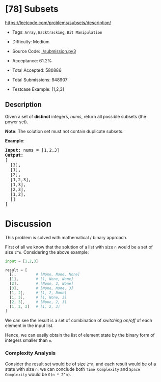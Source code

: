 # [78] Subsets

<https://leetcode.com/problems/subsets/description/>

- Tags: `Array`, `Backtracking`, `Bit Manipulation`

- Difficulty: Medium

- Source Code: [./submission.py3](./submission.py3)

- Acceptance: 61.2%

- Total Accepted: 580886

- Total Submissions: 948907

- Testcase Example: [1,2,3]

## Description

<p>Given a set of <strong>distinct</strong> integers, <em>nums</em>, return all possible subsets (the power set).</p>

<p><strong>Note:</strong> The solution set must not contain duplicate subsets.</p>

<p><strong>Example:</strong></p>

<pre>
<strong>Input:</strong> nums = [1,2,3]
<strong>Output:</strong>
[
  [3],
&nbsp; [1],
&nbsp; [2],
&nbsp; [1,2,3],
&nbsp; [1,3],
&nbsp; [2,3],
&nbsp; [1,2],
&nbsp; []
]</pre>

# Discussion

This problem is solved with mathematical / binary approach.

First of all we know that the solution of a list with size `n` would be
a set of size `2^n`. Considering the above example:

```python
input = [1,2,3]

result = [
  [],         # [None, None, None]
  [1],        # [1, None, None]
  [2],        # [None, 2, None]
  [3],        # [None, None, 3]
  [1, 2],     # [1, 2, None]
  [1, 3],     # [1, None, 3]
  [2, 3],     # [None, 2, 3]
  [1, 2, 3]   # [1, 2, 3]
]
```

We can see the result is a set of combination of *switching on/off* of each
element in the input list.

Hence, we can easily obtain the list of element state by the binary form of
integers smaller than `n`.

### Complexity Analysis

Consider the result set would be of size `2^n`, and each result would be of
a state with size `n`, we can conclude both `Time Complexity` and `Space
Complexity` would be `O(n * 2^n)`.
